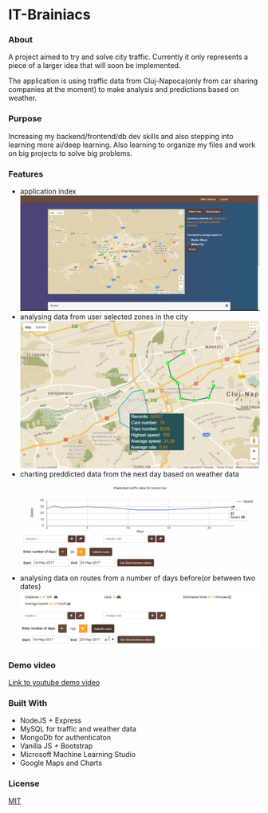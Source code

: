 # IT-Brainiacs

### About
A project aimed to try and solve city traffic. Currently it only represents a piece of a larger idea that will soon be implemented.

The application is using traffic data from Cluj-Napoca(only from car sharing companies at the moment) to make analysis and predictions based on weather.

### Purpose
Increasing my backend/frontend/db dev skills and also stepping into learning more ai/deep learning. Also learning to organize my files and work on big projects to solve big problems.

### Features
- application index
![Application index](https://github.com/MarcusGitAccount/IT-Brainiacs/blob/master/pony/app/assets/images/presentation/app_index.png)
- analysing data from user selected zones in the city
![Polygons](https://github.com/MarcusGitAccount/IT-Brainiacs/blob/master/pony/app/assets/images/presentation/app_polygons.png)
- charting preddicted data from the next day based on weather data
![Prediction chart](https://github.com/MarcusGitAccount/IT-Brainiacs/blob/master/pony/app/assets/images/presentation/app_prediction.png)
- analysing data on routes from a number of days before(or between two dates)
![Routes](https://github.com/MarcusGitAccount/IT-Brainiacs/blob/master/pony/app/assets/images/presentation/app_route.png)

### Demo video

<a href="https://www.youtube.com/watch?v=cXKM5ZRA7Yg">Link to youtube demo video</a>

### Built With
- NodeJS + Express
- MySQL for traffic and weather data
- MongoDb for authenticaton
- Vanilla JS + Bootstrap
- Microsoft Machine Learning Studio
- Google Maps and Charts

### License

<a href="https://github.com/MarcusGitAccount/IT-Brainiacs/blob/master/LICENSE.txt">MIT</a>
